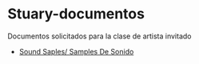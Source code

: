 # Stuary-documentos
Documentos solicitados para la clase de artista invitado 

+ [Sound Saples/ Samples De Sonido](sonido/README.md)  
